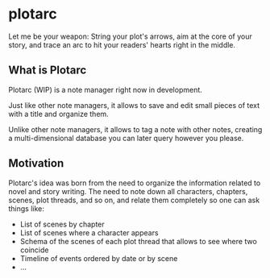 # plotarc
Let me be your weapon: String your plot's arrows, aim at the core of your
story, and trace an arc to hit your readers' hearts right in the middle.

## What is Plotarc
Plotarc (WIP) is a note manager right now in development.

Just like other note managers, it allows to save and edit small pieces of text
with a title and organize them.

Unlike other note managers, it allows to tag a note with other notes, creating
a multi-dimensional database you can later query however you please.

## Motivation
Plotarc's idea was born from the need to organize the information related to
novel and story writing. The need to note down all characters, chapters,
scenes, plot threads, and so on, and relate them completely so one can ask
things like:
- List of scenes by chapter
- List of scenes where a character appears
- Schema of the scenes of each plot thread that allows to see where two coincide
- Timeline of events ordered by date or by scene
- ...
